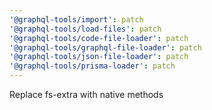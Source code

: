 ```yaml
---
'@graphql-tools/import': patch
'@graphql-tools/load-files': patch
'@graphql-tools/code-file-loader': patch
'@graphql-tools/graphql-file-loader': patch
'@graphql-tools/json-file-loader': patch
'@graphql-tools/prisma-loader': patch
---
```


Replace fs-extra with native methods
